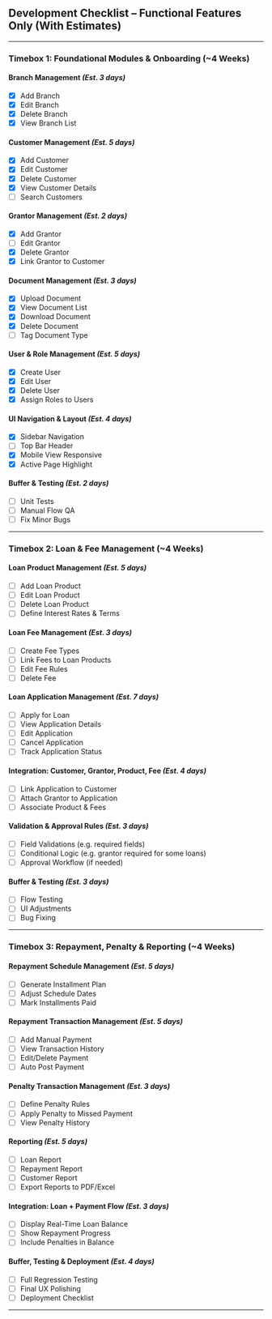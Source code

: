 
## Development Checklist – Functional Features Only (With Estimates)

---

### **Timebox 1: Foundational Modules & Onboarding (\~4 Weeks)**

#### **Branch Management** *(Est. 3 days)*

* [x] Add Branch
* [x] Edit Branch
* [x] Delete Branch
* [x] View Branch List

####  **Customer Management** *(Est. 5 days)*

* [x] Add Customer
* [x] Edit Customer
* [x] Delete Customer
* [x] View Customer Details
* [ ] Search Customers

####  **Grantor Management** *(Est. 2 days)*

* [x] Add Grantor
* [ ] Edit Grantor
* [x] Delete Grantor
* [x] Link Grantor to Customer

####  **Document Management** *(Est. 3 days)*

* [x] Upload Document
* [x] View Document List
* [x] Download Document
* [x] Delete Document
* [ ] Tag Document Type

####  **User & Role Management** *(Est. 5 days)*

* [x] Create User
* [x] Edit User
* [x] Delete User
* [x] Assign Roles to Users

####  **UI Navigation & Layout** *(Est. 4 days)*

* [x] Sidebar Navigation
* [ ] Top Bar Header
* [x] Mobile View Responsive
* [x] Active Page Highlight

####  **Buffer & Testing** *(Est. 2 days)*

* [ ] Unit Tests
* [ ] Manual Flow QA
* [ ] Fix Minor Bugs

---

###  **Timebox 2: Loan & Fee Management (\~4 Weeks)**

#### **Loan Product Management** *(Est. 5 days)*

* [ ] Add Loan Product
* [ ] Edit Loan Product
* [ ] Delete Loan Product
* [ ] Define Interest Rates & Terms

#### **Loan Fee Management** *(Est. 3 days)*

* [ ] Create Fee Types
* [ ] Link Fees to Loan Products
* [ ] Edit Fee Rules
* [ ] Delete Fee

#### **Loan Application Management** *(Est. 7 days)*

* [ ] Apply for Loan
* [ ] View Application Details
* [ ] Edit Application
* [ ] Cancel Application
* [ ] Track Application Status

#### **Integration: Customer, Grantor, Product, Fee** *(Est. 4 days)*

* [ ] Link Application to Customer
* [ ] Attach Grantor to Application
* [ ] Associate Product & Fees

#### **Validation & Approval Rules** *(Est. 3 days)*

* [ ] Field Validations (e.g. required fields)
* [ ] Conditional Logic (e.g. grantor required for some loans)
* [ ] Approval Workflow (if needed)

#### **Buffer & Testing** *(Est. 3 days)*

* [ ] Flow Testing
* [ ] UI Adjustments
* [ ] Bug Fixing

---

### **Timebox 3: Repayment, Penalty & Reporting (\~4 Weeks)**

#### **Repayment Schedule Management** *(Est. 5 days)*

* [ ] Generate Installment Plan
* [ ] Adjust Schedule Dates
* [ ] Mark Installments Paid

#### **Repayment Transaction Management** *(Est. 5 days)*

* [ ] Add Manual Payment
* [ ] View Transaction History
* [ ] Edit/Delete Payment
* [ ] Auto Post Payment

#### **Penalty Transaction Management** *(Est. 3 days)*

* [ ] Define Penalty Rules
* [ ] Apply Penalty to Missed Payment
* [ ] View Penalty History

#### **Reporting** *(Est. 5 days)*

* [ ] Loan Report
* [ ] Repayment Report
* [ ] Customer Report
* [ ] Export Reports to PDF/Excel

#### **Integration: Loan + Payment Flow** *(Est. 3 days)*

* [ ] Display Real-Time Loan Balance
* [ ] Show Repayment Progress
* [ ] Include Penalties in Balance

#### **Buffer, Testing & Deployment** *(Est. 4 days)*

* [ ] Full Regression Testing
* [ ] Final UX Polishing
* [ ] Deployment Checklist

---
